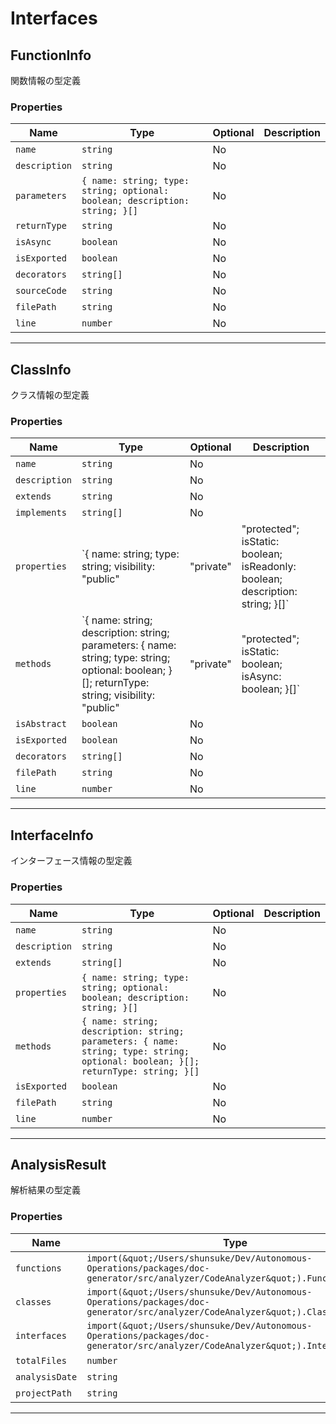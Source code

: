 # Interfaces


## FunctionInfo

関数情報の型定義


### Properties

| Name | Type | Optional | Description |
|------|------|----------|-------------|
| `name` | `string` | No |  |
| `description` | `string` | No |  |
| `parameters` | `{ name: string; type: string; optional: boolean; description: string; }[]` | No |  |
| `returnType` | `string` | No |  |
| `isAsync` | `boolean` | No |  |
| `isExported` | `boolean` | No |  |
| `decorators` | `string[]` | No |  |
| `sourceCode` | `string` | No |  |
| `filePath` | `string` | No |  |
| `line` | `number` | No |  |


---

## ClassInfo

クラス情報の型定義


### Properties

| Name | Type | Optional | Description |
|------|------|----------|-------------|
| `name` | `string` | No |  |
| `description` | `string` | No |  |
| `extends` | `string` | No |  |
| `implements` | `string[]` | No |  |
| `properties` | `{ name: string; type: string; visibility: &quot;public&quot; | &quot;private&quot; | &quot;protected&quot;; isStatic: boolean; isReadonly: boolean; description: string; }[]` | No |  |
| `methods` | `{ name: string; description: string; parameters: { name: string; type: string; optional: boolean; }[]; returnType: string; visibility: &quot;public&quot; | &quot;private&quot; | &quot;protected&quot;; isStatic: boolean; isAsync: boolean; }[]` | No |  |
| `isAbstract` | `boolean` | No |  |
| `isExported` | `boolean` | No |  |
| `decorators` | `string[]` | No |  |
| `filePath` | `string` | No |  |
| `line` | `number` | No |  |


---

## InterfaceInfo

インターフェース情報の型定義


### Properties

| Name | Type | Optional | Description |
|------|------|----------|-------------|
| `name` | `string` | No |  |
| `description` | `string` | No |  |
| `extends` | `string[]` | No |  |
| `properties` | `{ name: string; type: string; optional: boolean; description: string; }[]` | No |  |
| `methods` | `{ name: string; description: string; parameters: { name: string; type: string; optional: boolean; }[]; returnType: string; }[]` | No |  |
| `isExported` | `boolean` | No |  |
| `filePath` | `string` | No |  |
| `line` | `number` | No |  |


---

## AnalysisResult

解析結果の型定義


### Properties

| Name | Type | Optional | Description |
|------|------|----------|-------------|
| `functions` | `import(&quot;/Users/shunsuke/Dev/Autonomous-Operations/packages/doc-generator/src/analyzer/CodeAnalyzer&quot;).FunctionInfo[]` | No |  |
| `classes` | `import(&quot;/Users/shunsuke/Dev/Autonomous-Operations/packages/doc-generator/src/analyzer/CodeAnalyzer&quot;).ClassInfo[]` | No |  |
| `interfaces` | `import(&quot;/Users/shunsuke/Dev/Autonomous-Operations/packages/doc-generator/src/analyzer/CodeAnalyzer&quot;).InterfaceInfo[]` | No |  |
| `totalFiles` | `number` | No |  |
| `analysisDate` | `string` | No |  |
| `projectPath` | `string` | No |  |


---
